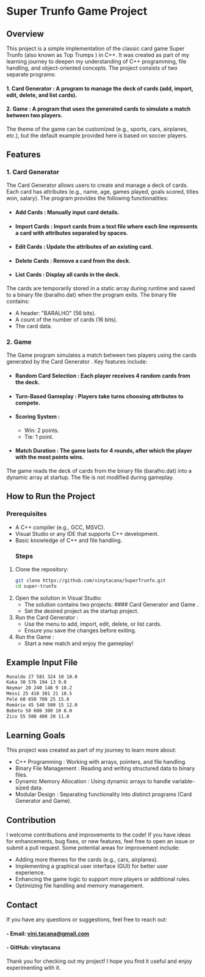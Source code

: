 # Super Trunfo Game Project

## Overview

This project is a simple implementation of the classic card game Super Trunfo (also known as Top Trumps ) in C++.
It was created as part of my learning journey to 
deepen my understanding of C++ programming, file handling, 
and object-oriented concepts. The project consists of two separate programs:
#### 1. Card Generator : A program to manage the deck of cards (add, import, edit, delete, and list cards).
#### 2. Game : A program that uses the generated cards to simulate a match between two players.
The theme of the game can be customized (e.g., sports, cars, airplanes, etc.), but the default example provided here is based on soccer players.
## Features

### 1. Card Generator

The Card Generator allows users to create and manage a deck of cards. Each card has attributes (e.g., name, age, games played, goals scored, titles won, salary). 
The program provides the following functionalities:
- #### Add Cards : Manually input card details.
- #### Import Cards : Import cards from a text file where each line represents a card with attributes separated by spaces.
- #### Edit Cards : Update the attributes of an existing card.
- #### Delete Cards : Remove a card from the deck.
- #### List Cards : Display all cards in the deck.

 The cards are temporarily stored in a static array during runtime and saved to a binary file (baralho.dat)
when the program exits. The binary file contains:

- A header: "BARALHO" (56 bits).
- A count of the number of cards (16 bits).
- The card data.
### 2. Game 
The Game program simulates a match between two players using the cards generated by the Card Generator . Key features include:
- #### Random Card Selection : Each player receives 4 random cards from the deck.
- #### Turn-Based Gameplay : Players take turns choosing attributes to compete.
- #### Scoring System :
  - Win: 2 points.
  -  Tie: 1 point.
- #### Match Duration : The game lasts for 4 rounds, after which the player with the most points wins.
The game reads the deck of cards from the binary file (baralho.dat) into a dynamic array at startup. The file
is not modified during gameplay.

## How to Run the Project
### Prerequisites
- A C++ compiler (e.g., GCC, MSVC).
- Visual Studio or any IDE that supports C++ development.
- Basic knowledge of C++ and file handling.
  ### Steps
1.  Clone the repository:
     ```bash
     git clone https://github.com/vinytacana/SuperTrunfo.git
     cd super-trunfo
2. Open the solution in Visual Studio:
   - The solution contains two projects: #### Card Generator and Game .
   - Set the desired project as the startup project.
3. Run the Card Generator :
     - Use the menu to add, import, edit, delete, or list cards.
     - Ensure you save the changes before exiting.
4. Run the Game :
     - Start a new match and enjoy the gameplay!

## Example Input File
```txt
Ronaldo 27 581 324 10 10.0
Kaka 30 576 194 13 9.0
Neymar 20 240 146 9 10.2
Messi 25 418 301 21 10.5
Pelé 60 650 700 25 15.0
Romário 45 540 500 15 12.0
Bebeto 50 600 300 10 8.0
Zico 55 500 400 20 11.0
```
## Learning Goals
This project was created as part of my journey to learn more about:
- C++ Programming : Working with arrays, pointers, and file handling.
- Binary File Management : Reading and writing structured data to binary files.
- Dynamic Memory Allocation : Using dynamic arrays to handle variable-sized data.
- Modular Design : Separating functionality into distinct programs (Card Generator and Game).
## Contribution
I welcome contributions and improvements to the code! If you have ideas for enhancements, bug fixes, or new features, feel free to 
open an issue or submit a pull request. Some potential areas for improvement include:
- Adding more themes for the cards (e.g., cars, airplanes).
- Implementing a graphical user interface (GUI) for better user experience.
- Enhancing the game logic to support more players or additional rules.
- Optimizing file handling and memory management.

## Contact
If you have any questions or suggestions, feel free to reach out:
#### - Email: vini.tacana@gmail.com
#### - GitHub: vinytacana
Thank you for checking out my project! I hope you find it useful and enjoy experimenting with it.
